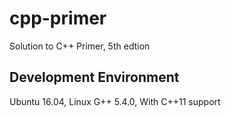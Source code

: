 # cpp-primer
Solution to C++ Primer, 5th edtion

## Development Environment
Ubuntu 16.04, Linux
G++ 5.4.0, With C++11 support
